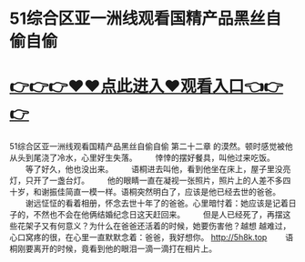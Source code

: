 # 51综合区亚一洲线观看国精产品黑丝自偷自偷

# <a href="https://github.com/zuoyes/rugu/issues/1">👉👉👉♥♥点此进入♥观看入口👈👉👉</a>

51综合区亚一洲线观看国精产品黑丝自偷自偷
第二十二章
的漠然。顿时感觉被他从头到尾浇了冷水，心里好生失落。
　　悻悻的摆好餐具，叫他过来吃饭。
　　等了好久，他也没出来。
　　语桐进去叫他，看到他坐在床上，屋子里没亮灯，只开了一盏台灯。
　　他的眼睛一直在凝视一张照片，照片上的人差不多四十岁，和谢振佳简直一模一样。语桐突然明白了，应该是他已经去世的爸爸。
　　谢远怔怔的看着相册，怀念去世十年了的爸爸。心里暗忖着：她应该是记着日子的，不然也不会在他俩结婚纪念日这天赶回来。
　　但是人已经死了，再摆这些花架子又有何意义？为什么在爸爸还活着的时候，她要伤害他？越想
  越难过，心口窝疼的很，在心里一直默默念着：爸爸，我好想你。
  http://5h8k.top
　　语桐刚要离开的时候，竟看到他的眼泪一滴一滴打在相片上。
